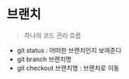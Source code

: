 # 브랜치

> 하나의 코드 관리 흐름

- git status : 어떠한 브랜치인지 보여준다
- git branch 브랜치명
- git checkout 브랜치명 : 브랜치로 이동